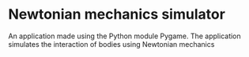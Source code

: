 # Newtonian mechanics simulator
An application made using the Python module Pygame. The application simulates the interaction of bodies using Newtonian mechanics

